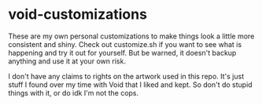 # void-customizations
These are my own personal customizations to make things look a little more consistent and shiny. 
Check out customize.sh if you want to see what is happening and try it out for yourself. 
But be warned, it doesn't backup anything and use it at your own risk.

I don't have any claims to rights on the artwork used in this repo. It's just stuff I found 
over my time with Void that I liked and kept. So don't do stupid things with it, or do idk I'm 
not the cops.
